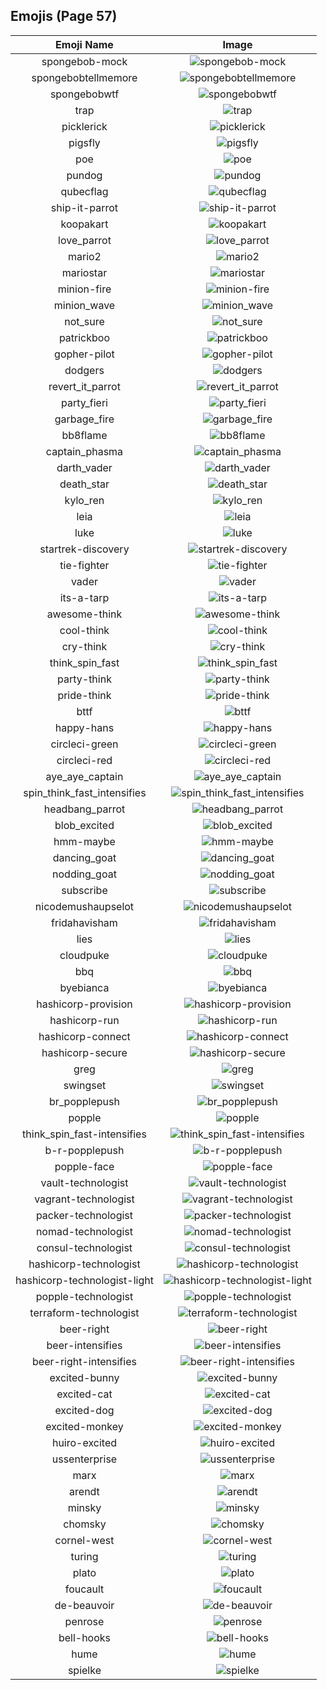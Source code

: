 
  ## Emojis (Page 57)
  |Emoji Name|Image|
  | :-: | :-: |
  |spongebob-mock| ![spongebob-mock](/output/spongebob-mock.png)|
  |spongebobtellmemore| ![spongebobtellmemore](/output/spongebobtellmemore.jpg)|
  |spongebobwtf| ![spongebobwtf](/output/spongebobwtf.jpg)|
  |trap| ![trap](/output/trap.png)|
  |picklerick| ![picklerick](/output/picklerick.png)|
  |pigsfly| ![pigsfly](/output/pigsfly.jpg)|
  |poe| ![poe](/output/poe.png)|
  |pundog| ![pundog](/output/pundog.png)|
  |qubecflag| ![qubecflag](/output/qubecflag.png)|
  |ship-it-parrot| ![ship-it-parrot](/output/ship-it-parrot.gif)|
  |koopakart| ![koopakart](/output/koopakart.gif)|
  |love_parrot| ![love_parrot](/output/love_parrot.gif)|
  |mario2| ![mario2](/output/mario2.gif)|
  |mariostar| ![mariostar](/output/mariostar.gif)|
  |minion-fire| ![minion-fire](/output/minion-fire.jpg)|
  |minion_wave| ![minion_wave](/output/minion_wave.png)|
  |not_sure| ![not_sure](/output/not_sure.jpg)|
  |patrickboo| ![patrickboo](/output/patrickboo.png)|
  |gopher-pilot| ![gopher-pilot](/output/gopher-pilot.jpg)|
  |dodgers| ![dodgers](/output/dodgers.png)|
  |revert_it_parrot| ![revert_it_parrot](/output/revert_it_parrot.gif)|
  |party_fieri| ![party_fieri](/output/party_fieri.gif)|
  |garbage_fire| ![garbage_fire](/output/garbage_fire.gif)|
  |bb8flame| ![bb8flame](/output/bb8flame.png)|
  |captain_phasma| ![captain_phasma](/output/captain_phasma.png)|
  |darth_vader| ![darth_vader](/output/darth_vader.png)|
  |death_star| ![death_star](/output/death_star.png)|
  |kylo_ren| ![kylo_ren](/output/kylo_ren.png)|
  |leia| ![leia](/output/leia.png)|
  |luke| ![luke](/output/luke.png)|
  |startrek-discovery| ![startrek-discovery](/output/startrek-discovery.png)|
  |tie-fighter| ![tie-fighter](/output/tie-fighter.png)|
  |vader| ![vader](/output/vader.png)|
  |its-a-tarp| ![its-a-tarp](/output/its-a-tarp.jpg)|
  |awesome-think| ![awesome-think](/output/awesome-think.png)|
  |cool-think| ![cool-think](/output/cool-think.png)|
  |cry-think| ![cry-think](/output/cry-think.png)|
  |think_spin_fast| ![think_spin_fast](/output/think_spin_fast.gif)|
  |party-think| ![party-think](/output/party-think.gif)|
  |pride-think| ![pride-think](/output/pride-think.png)|
  |bttf| ![bttf](/output/bttf.png)|
  |happy-hans| ![happy-hans](/output/happy-hans.png)|
  |circleci-green| ![circleci-green](/output/circleci-green.png)|
  |circleci-red| ![circleci-red](/output/circleci-red.png)|
  |aye_aye_captain| ![aye_aye_captain](/output/aye_aye_captain.jpg)|
  |spin_think_fast_intensifies| ![spin_think_fast_intensifies](/output/spin_think_fast_intensifies.gif)|
  |headbang_parrot| ![headbang_parrot](/output/headbang_parrot.gif)|
  |blob_excited| ![blob_excited](/output/blob_excited.gif)|
  |hmm-maybe| ![hmm-maybe](/output/hmm-maybe.gif)|
  |dancing_goat| ![dancing_goat](/output/dancing_goat.gif)|
  |nodding_goat| ![nodding_goat](/output/nodding_goat.gif)|
  |subscribe| ![subscribe](/output/subscribe.png)|
  |nicodemushaupselot| ![nicodemushaupselot](/output/nicodemushaupselot.png)|
  |fridahavisham| ![fridahavisham](/output/fridahavisham.png)|
  |lies| ![lies](/output/lies.jpg)|
  |cloudpuke| ![cloudpuke](/output/cloudpuke.png)|
  |bbq| ![bbq](/output/bbq.jpg)|
  |byebianca| ![byebianca](/output/byebianca.jpg)|
  |hashicorp-provision| ![hashicorp-provision](/output/hashicorp-provision.png)|
  |hashicorp-run| ![hashicorp-run](/output/hashicorp-run.png)|
  |hashicorp-connect| ![hashicorp-connect](/output/hashicorp-connect.png)|
  |hashicorp-secure| ![hashicorp-secure](/output/hashicorp-secure.png)|
  |greg| ![greg](/output/greg.png)|
  |swingset| ![swingset](/output/swingset.png)|
  |br_popplepush| ![br_popplepush](/output/br_popplepush.png)|
  |popple| ![popple](/output/popple.png)|
  |think_spin_fast-intensifies| ![think_spin_fast-intensifies](/output/think_spin_fast-intensifies.gif)|
  |b-r-popplepush| ![b-r-popplepush](/output/b-r-popplepush.png)|
  |popple-face| ![popple-face](/output/popple-face.png)|
  |vault-technologist| ![vault-technologist](/output/vault-technologist.png)|
  |vagrant-technologist| ![vagrant-technologist](/output/vagrant-technologist.png)|
  |packer-technologist| ![packer-technologist](/output/packer-technologist.png)|
  |nomad-technologist| ![nomad-technologist](/output/nomad-technologist.png)|
  |consul-technologist| ![consul-technologist](/output/consul-technologist.png)|
  |hashicorp-technologist| ![hashicorp-technologist](/output/hashicorp-technologist.png)|
  |hashicorp-technologist-light| ![hashicorp-technologist-light](/output/hashicorp-technologist-light.png)|
  |popple-technologist| ![popple-technologist](/output/popple-technologist.png)|
  |terraform-technologist| ![terraform-technologist](/output/terraform-technologist.png)|
  |beer-right| ![beer-right](/output/beer-right.png)|
  |beer-intensifies| ![beer-intensifies](/output/beer-intensifies.gif)|
  |beer-right-intensifies| ![beer-right-intensifies](/output/beer-right-intensifies.gif)|
  |excited-bunny| ![excited-bunny](/output/excited-bunny.gif)|
  |excited-cat| ![excited-cat](/output/excited-cat.gif)|
  |excited-dog| ![excited-dog](/output/excited-dog.gif)|
  |excited-monkey| ![excited-monkey](/output/excited-monkey.gif)|
  |huiro-excited| ![huiro-excited](/output/huiro-excited.gif)|
  |ussenterprise| ![ussenterprise](/output/ussenterprise.png)|
  |marx| ![marx](/output/marx.png)|
  |arendt| ![arendt](/output/arendt.png)|
  |minsky| ![minsky](/output/minsky.png)|
  |chomsky| ![chomsky](/output/chomsky.png)|
  |cornel-west| ![cornel-west](/output/cornel-west.png)|
  |turing| ![turing](/output/turing.png)|
  |plato| ![plato](/output/plato.png)|
  |foucault| ![foucault](/output/foucault.png)|
  |de-beauvoir| ![de-beauvoir](/output/de-beauvoir.png)|
  |penrose| ![penrose](/output/penrose.png)|
  |bell-hooks| ![bell-hooks](/output/bell-hooks.png)|
  |hume| ![hume](/output/hume.png)|
  |spielke| ![spielke](/output/spielke.png)|
  